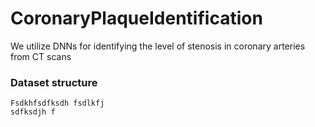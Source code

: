 # CoronaryPlaqueIdentification
We utilize DNNs for identifying the level of stenosis in coronary arteries from CT scans

### Dataset structure

```
Fsdkhfsdfksdh fsdlkfj 
sdfksdjh f
```
